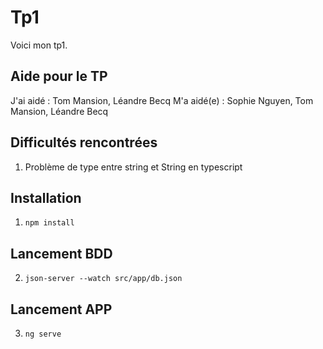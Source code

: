 # Tp1

Voici mon tp1.

## Aide pour le TP

J'ai aidé : Tom Mansion, Léandre Becq
M'a aidé(e) : Sophie Nguyen, Tom Mansion, Léandre Becq

## Difficultés rencontrées

1. Problème de type entre string et String en typescript

## Installation

1. ```npm install```

## Lancement BDD

2. ```json-server --watch src/app/db.json```

## Lancement APP

3. ```ng serve```